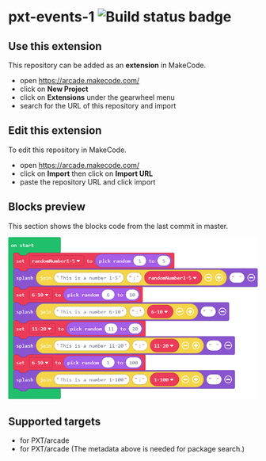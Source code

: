 # pxt-events-1 ![Build status badge](https://github.com/javdel000/pxt-events-1/workflows/MakeCode/badge.svg)



## Use this extension

This repository can be added as an **extension** in MakeCode.

* open https://arcade.makecode.com/
* click on **New Project**
* click on **Extensions** under the gearwheel menu
* search for the URL of this repository and import

## Edit this extension

To edit this repository in MakeCode.

* open https://arcade.makecode.com/
* click on **Import** then click on **Import URL**
* paste the repository URL and click import

## Blocks preview

This section shows the blocks code from the last commit in master.

![A rendered view of the blocks](https://github.com/javdel000/pxt-events-1/raw/master/.makecode/blocks.png)

## Supported targets

* for PXT/arcade
* for PXT/arcade
(The metadata above is needed for package search.)

